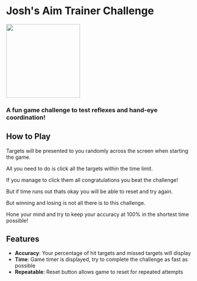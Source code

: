 # Josh's Aim Trainer Challenge 

<img src = "https://images.unsplash.com/photo-1560443794-1333caf35d20?q=80&w=1935&auto=format&fit=crop&ixlib=rb-4.0.3&ixid=M3wxMjA3fDB8MHxwaG90by1wYWdlfHx8fGVufDB8fHx8fA%3D%3D" width="200" height="">

### A fun game challenge to test reflexes and hand-eye coordination!

## How to Play
Targets will be presented to you randomly across the screen when starting the game.

All you need to do is click all the targets within the time limit. 

If you manage to click them all congratulations you beat the challenge!

But if time runs out thats okay you will be able to reset and try again.

But winning and losing is not all there is to this challenge.

Hone your mind and try to keep your accuracy at 100% in the shortest time possible!

## Features

- **Accuracy**: Your percentage of hit targets and missed targets will display 
- **Time**: Game timer is displayed, try to complete the challenge as fast as possible
- **Repeatable**: Reset button allows game to reset for repeated attempts